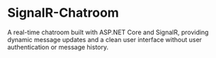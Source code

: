 # SignalR-Chatroom
 A real-time chatroom built with ASP.NET Core and SignalR, providing dynamic message updates and a clean user interface without user authentication or message history.
